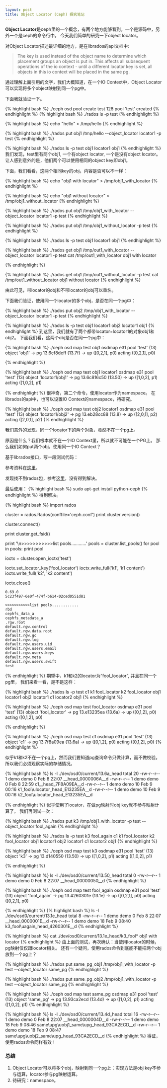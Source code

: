 ```yaml
---
layout: post
title: Object Locator (Ceph) 探究笔记
---
```


**Object Locator**是ceph里的一个概念，有两个地方能够看到。一个是源码中，另外一个是ceph的命令行中。
今天我们简单的研究一下object locator。

对Object Locator描述最详细的地方，是在librados的api文档中:

> The key is used instead of the object name to determine which placement groups an object is put in. This affects all subsequent operations of the io context - until a different locator key is set, all objects in this io context will be placed in the same pg.

通过理解上面引用的文字，我们大概知道，在一个IO Context中，Object Locator可以实现将多个object映射到同一个pg中。

下面我就验证一下。

{% highlight bash %}
./ceph osd pool create test 128
   pool 'test' created
{% endhighlight %}
{% highlight bash %}
./rados ls -p test
{% endhighlight %}

{% highlight bash %}
echo "hello" > /tmp/hello
{% endhighlight %}

{% highlight bash %}
./rados put obj1 /tmp/hello --object_locator locator1 -p test
{% endhighlight %}

{% highlight bash %}
./rados ls -p test
    obj1	locator1
    obj1
{% endhighlight %}
我们发现，test里有两个obj1, 一个有object locator, 一个是没有object locator。
让人感到意外的是，他们两个可以使用相同的object key即obj1。


下面，我们看看，这两个相同key的obj，内容是否可以不一样：


{% highlight bash %} 
echo "obj1 with locator" > /tmp/obj1_with_locator
{% endhighlight %}

{% highlight bash %} 
echo "obj1 without locator" > /tmp/obj1_without_locator
{% endhighlight %}

{% highlight bash %}
./rados put obj1 /tmp/obj1_with_locator --object_locator locator1 -p test
{% endhighlight %}

{% highlight bash %}
./rados put obj1 /tmp/obj1_without_locator -p test
{% endhighlight %}

{% highlight bash %}
./rados ls -p test
    obj1	locator1
    obj1
{% endhighlight %}

{% highlight bash %}
./rados get obj1 /tmp/out1_with_locator --object_locator locator1 -p test
 cat /tmp/out1_with_locator
    obj1 with locator

{% endhighlight %}

{% highlight bash %}
./rados get obj1 /tmp/out1_without_locator -p test
 cat /tmp/out1_without_locator
    obj1 without locator
{% endhighlight %}

由此可见，带locator的obj和不带locator的obj可以重名。

下面我们验证，使用同一个locator的多个obj，是否在同一个pg中：


{% highlight bash %}
./rados put obj2 /tmp/obj1_with_locator --object_locator locator1 -p test
{% endhighlight %}

{% highlight bash %} 
./rados ls -p test
    obj1	locator1
    obj2	locator1
    obj1
{% endhighlight %}
到这里，我们就有了两个都带locator=locator1的对象obj1和obj2。
下面我们看，这两个obj是否在同一个pg中：


{% highlight bash %}
./ceph osd map test obj1 
    osdmap e31 pool 'test' (13) object 'obj1' -> pg 13.6cf8deff (13.7f) -> up ([0,2,1], p0) acting ([0,2,1], p0)

{% endhighlight %}

{% highlight bash %}
./ceph osd map test obj1 locator1
    osdmap e31 pool 'test' (13) object 'locator1/obj1' -> pg 13.6c816c50 (13.50) -> up ([1,0,2], p1) acting ([1,0,2], p1)

{% endhighlight %}
很神奇，第二个命令，使用locator作为namespace。
在librados的api中，也可以设置IO Context的namespace，待研究。


{% highlight bash %}
./ceph osd map test obj2 locator1
    osdmap e31 pool 'test' (13) object 'locator1/obj2' -> pg 13.eb28cc88 (13.8) -> up ([2,0,1], p2) acting ([2,0,1], p2)
{% endhighlight %}

我们意外的发现，同一个locator下的两个对象，竟然不在一个pg上。

原因是什么？我们根本就不在一个IO Context里，所以就不可能在一个PG上。
那么我们如何put两个obj，使用同一个IO Context？

基于librados接口，写一段测试代码：

参考资料在[这里](http://docs.ceph.com/docs/master/rados/api/python/)。

发现找不到rados包，参考[这里](https://my.oschina.net/u/2460844/blog/532755)，没有得到解决。

最后使用：
{% highlight bash %}
sudo apt-get install python-ceph
{% endhighlight %}
得到解决。


{% highlight bash %}
import rados

cluster = rados.Rados(conffile='ceph.conf')
print cluster.version()

cluster.connect()

print cluster.get_fsid()

print '\n>>>>>>>>>>>list pools............'
pools = cluster.list_pools()
for pool in pools:
    print pool
    
    
ioctx = cluster.open_ioctx('test')

ioctx.set_locator_key('fool_locator')
ioctx.write_full('k1', 'k1 content')
ioctx.write_full('k2', 'k2 content')

ioctx.close()
    
    0.69.0
    5c23f497-6e0f-474f-b614-02ced0551d81
    
    >>>>>>>>>>>list pools............
    rbd
    cephfs_data_a
    cephfs_metadata_a
    .rgw.root
    default.rgw.control
    default.rgw.data.root
    default.rgw.gc
    default.rgw.log
    default.rgw.users.uid
    default.rgw.users.email
    default.rgw.users.keys
    default.rgw.meta
    default.rgw.users.swift
    test

{% endhighlight %}
期望中，k1和k2的locator为“fool_locator”, 并且在同一个pg里，
我们来看一看，是不是这样：


{% highlight bash %}
./rados ls -p test
    c1
    k1	fool_locator
    k2	fool_locator
    obj1	locator1
    obj2	locator1
    c1	locator2
    obj1
{% endhighlight %}

{% highlight bash %}
./ceph osd map test fool_locator
    osdmap e31 pool 'test' (13) object 'fool_locator' -> pg 13.e13235ea (13.6a) -> up ([0,1,2], p0) acting ([0,1,2], p0)

{% endhighlight %}

{% highlight bash %}
./ceph osd map test c1
    osdmap e31 pool 'test' (13) object 'c1' -> pg 13.7f8a09ea (13.6a) -> up ([0,1,2], p0) acting ([0,1,2], p0)
{% endhighlight %}

似乎k1和k2不在一个pg上，然而我们要知道pg查询命令只做计算，而不做校验。
所以我们必须观察实际的存储情况。

{% highlight bash %}
ls -l ./dev/osd0/current/13.6a_head
    total 20
    -rw-r--r-- 1 demo demo  0 Feb  8 22:07 __head_0000006A__d
    -rw-r--r-- 1 demo demo  0 Feb  8 22:59 c1__head_7F8A09EA__d
    -rw-r--r-- 1 demo demo 10 Feb  9 00:16 k1_fool\ulocator_head_E13235EA__d
    -rw-r--r-- 1 demo demo 10 Feb  9 00:16 k2_fool\ulocator_head_E13235EA__d

{% endhighlight %}
似乎使用了locator，在做pg映射时obj key就不参与映射计算了。
我们再测试一次：

{% highlight bash %}
./rados put k3 /tmp/obj1_with_locator -p test --object_locator fool_again
{% endhighlight %}

{% highlight bash %}
./rados ls -p test
    k3	fool_again
    c1
    k1	fool_locator
    k2	fool_locator
    obj1	locator1
    obj2	locator1
    c1	locator2
    obj1
{% endhighlight %}

{% highlight bash %}
./ceph osd map test k3
    osdmap e31 pool 'test' (13) object 'k3' -> pg 13.d140550 (13.50) -> up ([1,0,2], p1) acting ([1,0,2], p1)

{% endhighlight %}

{% highlight bash %}
ls -l ./dev/osd0/current/13.50_head
    total 0
    -rw-r--r-- 1 demo demo 0 Feb  8 22:07 __head_00000050__d
{% endhighlight %}

{% highlight bash %}
./ceph osd map test fool_again
    osdmap e31 pool 'test' (13) object 'fool_again' -> pg 13.4260301e (13.1e) -> up ([0,2,1], p0) acting ([0,2,1], p0)

{% endhighlight %}
{% highlight bash %} ls -l ./dev/osd0/current/13.1e_head
    total 8
    -rw-r--r-- 1 demo demo  0 Feb  8 22:07 __head_0000001E__d
    -rw-r--r-- 1 demo demo 18 Feb  9 08:40 k3_fool\uagain_head_4260301E__d
{% endhighlight %}

{% highlight bash %} cat ./dev/osd0/current/13.1e_head/k3_fool*
    obj1 with locator
{% endhighlight %}
由上面的测试，再次确认：当使用locator的时候，pg映射仅仅跟locator相关。
还有一个疑问，使用rados命令到底能不能把两个obj放到一个pg上？


{% highlight bash %} ./rados put same_pg_obj1 /tmp/obj1_with_locator -p test --object_locator same_pg
{% endhighlight %}

{% highlight bash %} ./rados put same_pg_obj2 /tmp/obj1_with_locator -p test --object_locator same_pg
{% endhighlight %}

{% highlight bash %} ./ceph osd map test same_pg
    osdmap e31 pool 'test' (13) object 'same_pg' -> pg 13.93ca2ecd (13.4d) -> up ([1,0,2], p1) acting ([1,0,2], p1)
{% endhighlight %}

{% highlight bash %} ls -l ./dev/osd0/current/13.4d_head
    total 16
    -rw-r--r-- 1 demo demo  0 Feb  8 22:07 __head_0000004D__d
    -rw-r--r-- 1 demo demo 18 Feb  9 08:46 same\upg\uobj1_same\upg_head_93CA2ECD__d
    -rw-r--r-- 1 demo demo 18 Feb  9 08:47 same\upg\uobj2_same\upg_head_93CA2ECD__d
{% endhighlight %}
得证，使用rados命令同样有效！

### 总结
1. Object Locator可以将多个obj，映射到同一个pg上：实现方法是obj key不参与运算，locator参与pg映射运算。
2. 待研究：namespace。
